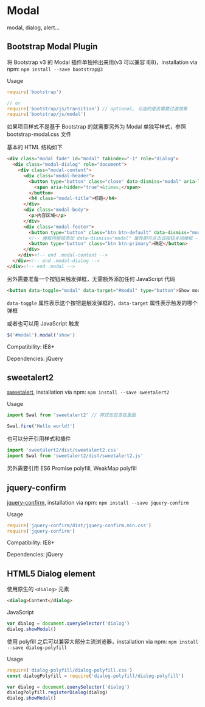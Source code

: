 # Modal

modal, dialog, alert...

## Bootstrap Modal Plugin

将 Bootstrap v3 的 Modal 插件单独拎出来用(v3 可以兼容 IE8)，installation via npm: `npm install --save bootstrap@3`

Usage

``` javascript
require('bootstrap')

// or
require('bootstrap/js/transition') // optional, 可选的是否需要过渡效果
require('bootstrap/js/modal')
```

如果项目样式不是基于 Bootstrap 的就需要另外为 Modal 单独写样式，参照 bootstrap-modal.css 文件

基本的 HTML 结构如下

``` html
<div class="modal fade" id="modal" tabindex="-1" role="dialog">
  <div class="modal-dialog" role="document">
    <div class="modal-content">
      <div class="modal-header">
        <button type="button" class="close" data-dismiss="modal" aria-label="Close">
          <span aria-hidden="true">&times;</span>
        </button>
        <h4 class="modal-title">标题</h4>
      </div>
      <div class="modal-body">
        <p>内容区域</p>
      </div>
      <div class="modal-footer">
        <button type="button" class="btn btn-default" data-dismiss="modal">关闭</button>
        <!-- 弹框内按钮添加 data-dismiss="modal" 属性即可点击该按钮关闭弹框 -->
        <button type="button" class="btn btn-primary">确定</button>
      </div>
    </div><!-- end .modal-content -->
  </div><!-- end .modal-dialog -->
</div><!-- end .modal -->
```

另外需要准备一个按钮来触发弹框，无需额外添加任何 JavaScript 代码

``` html
<button data-toggle="modal" data-target="#modal" type="button">Show modal</button>
```

`data-toggle` 属性表示这个按钮是触发弹框的，`data-target` 属性表示触发的哪个弹框

或者也可以用 JavaScript 触发

``` javascript
$('#modal').modal('show')
```

Compatibility: IE8+

Dependencies: jQuery

## sweetalert2

[sweetalert](https://github.com/sweetalert2/sweetalert2), installation via npm: `npm install --save sweetalert2`

Usage

``` javascript
import Swal from 'sweetalert2' // 样式也包含在里面

Swal.fire('Hello world!')
```

也可以分开引用样式和插件

``` javascript
import 'sweetalert2/dist/sweetalert2.css'
import Swal from 'sweetalert2/dist/sweetalert2.js'
```

另外需要引用 ES6 Promise polyfill, WeakMap polyfill

## jquery-confirm

[jquery-confirm](https://github.com/craftpip/jquery-confirm), installation via npm: `npm install --save jquery-confirm`

Usage

``` javascript
require('jquery-confirm/dist/jquery-confirm.min.css')
require('jquery-confirm')
```

Compatibility: IE8+

Dependencies: jQuery

## HTML5 Dialog element

使用原生的 `<dialog>` 元素

``` html
<dialog>Content</dialog>
```

JavaScript

``` javascript
var dialog = document.querySelector('dialog')
dialog.showModal()
```

使用 polyfill 之后可以兼容大部分主流浏览器，installation via npm: `npm install --save dialog-polyfill`

Usage

``` javascript
require('dialog-polyfill/dialog-polyfill.css')
const dialogPolyfill = require('dialog-polyfill/dialog-polyfill')

var dialog = document.querySelector('dialog')
dialogPolyfill.registerDialog(dialog)
dialog.showModal()
```
